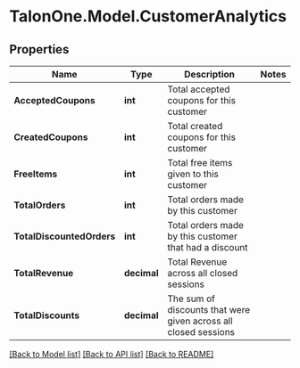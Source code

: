 # TalonOne.Model.CustomerAnalytics
## Properties

Name | Type | Description | Notes
------------ | ------------- | ------------- | -------------
**AcceptedCoupons** | **int** | Total accepted coupons for this customer | 
**CreatedCoupons** | **int** | Total created coupons for this customer | 
**FreeItems** | **int** | Total free items given to this customer | 
**TotalOrders** | **int** | Total orders made by this customer | 
**TotalDiscountedOrders** | **int** | Total orders made by this customer that had a discount | 
**TotalRevenue** | **decimal** | Total Revenue across all closed sessions | 
**TotalDiscounts** | **decimal** | The sum of discounts that were given across all closed sessions | 

[[Back to Model list]](../README.md#documentation-for-models) [[Back to API list]](../README.md#documentation-for-api-endpoints) [[Back to README]](../README.md)

